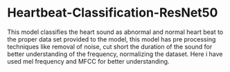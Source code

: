 # Heartbeat-Classification-ResNet50
This model classifies the heart sound as abnormal and normal heart beat to the proper data set provided to the model, this model has pre processing techniques like removal of noise, cut short the duration of the sound for better understanding of the frequency, normalizing the dataset. Here i have used mel frequency and MFCC for better understanding.
